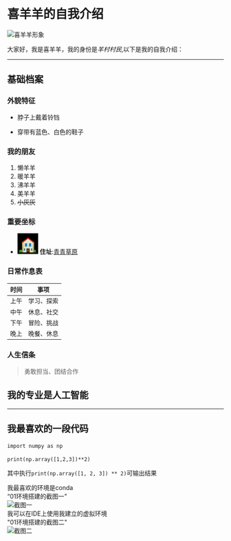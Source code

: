# 喜羊羊的自我介绍

<img src = "https://cn.bing.com/images/search?view=detailV2&ccid=niZAALoA&id=8974E23331D20C3DBD47106A9F6A0A0839FB3B0C&thid=OIP.niZAALoAow1IyDgrUQhWPwHaIk&mediaurl=https%3A%2F%2Fts1.tc.mm.bing.net%2Fth%2Fid%2FR-C.9e264000ba00a30d48c8382b5108563f%3Frik%3DDDv7OQgKap9qEA%26riu%3Dhttp%253a%252f%252fdmimg.5054399.com%252fallimg%252fxyytuku%252fx121013%252f006.jpg%26ehk%3DuJnE7vUWjIPy5hk4QMXhM6AikgYqQPVw8SprqWmYRU4%253d%26risl%3D%26pid%3DImgRaw%26r%3D0&exph=579&expw=500&q=%E5%96%9C%E7%BE%8A%E7%BE%8A&simid=608040891929748807&FORM=IRPRST&ck=881F73C0FBE961213A2153E5FAA2B9FB&selectedIndex=6&itb=0&cw=1382&ch=668&ajaxhist=0&ajaxserp=0.jpg" width="200" alt=喜羊羊形象>

大家好，我是喜羊羊，我的身份是*羊村村民*,以下是我的自我介绍：

---

## 基础档案

### 外貌特征

- 脖子上戴着铃铛

- 穿带有蓝色、白色的鞋子

### 我的朋友

1. 懒羊羊 
2. 暖羊羊 
3. 沸羊羊
4. 美羊羊
5. ~~小灰灰~~

### 重要坐标

- ![img.png](img.png) **住址**:[青青草原](https://baike.baidu.com/item/%E9%9D%92%E9%9D%92%E8%8D%89%E5%8E%9F/18834)

### 日常作息表

|  时间  |  事项   |
|:----:|:-----:|
|  上午  | 学习、探索 |
|  中午  | 休息、社交 |
|  下午  | 冒险、挑战 |
|  晚上  | 晚餐、休息 |

### 人生信条

> 勇敢担当、团结合作

## 我的专业是人工智能

---

## 我最喜欢的一段代码

```import numpy as np```

```print(np.array([1,2,3])**2)```

其中执行```print(np.array([1, 2, 3]) ** 2)```可输出结果

我最喜欢的环境是conda   
“01环境搭建的截图一"   
<img src1 = "NLP/img1.png" width=“800” alt=截图一>  
我可以在IDE上使用我建立的虚拟环境   
"01环境搭建的截图二"  
<img src2 = "Nlp/img2.png" width=“800” alt = 截图二>
